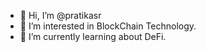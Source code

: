 - 👋 Hi, I’m @pratikasr
- 👀 I’m interested in BlockChain Technology.
- 🌱 I’m currently learning about DeFi.
